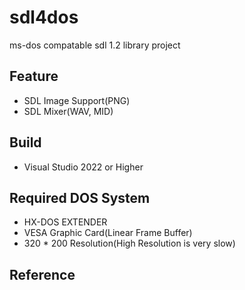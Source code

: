 # sdl4dos
ms-dos compatable sdl 1.2 library project

## Feature
* SDL Image Support(PNG)
* SDL Mixer(WAV, MID)

## Build
* Visual Studio 2022 or Higher

## Required DOS System
* HX-DOS EXTENDER
* VESA Graphic Card(Linear Frame Buffer)
* 320 * 200 Resolution(High Resolution is very slow)

## Reference

